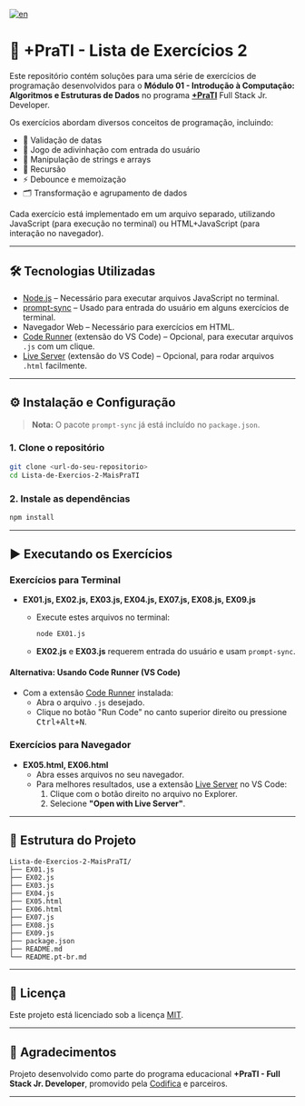 [![en](https://img.shields.io/badge/lang-en-blue.svg)](README.md)

# 📘 +PraTI - Lista de Exercícios 2

Este repositório contém soluções para uma série de exercícios de programação desenvolvidos para o **Módulo 01 - Introdução à Computação: Algoritmos e Estruturas de Dados** no programa [**+PraTI**](https://www.maisprati.com.br/) Full Stack Jr. Developer.

Os exercícios abordam diversos conceitos de programação, incluindo:
- 🧮 Validação de datas
- 🎲 Jogo de adivinhação com entrada do usuário
- 📝 Manipulação de strings e arrays
- 🔁 Recursão
- ⚡ Debounce e memoização
- 🗂️ Transformação e agrupamento de dados

Cada exercício está implementado em um arquivo separado, utilizando JavaScript (para execução no terminal) ou HTML+JavaScript (para interação no navegador).

---

## 🛠️ Tecnologias Utilizadas

- [Node.js](https://nodejs.org/) – Necessário para executar arquivos JavaScript no terminal.
- [prompt-sync](https://www.npmjs.com/package/prompt-sync) – Usado para entrada do usuário em alguns exercícios de terminal.
- Navegador Web – Necessário para exercícios em HTML.
- [Code Runner](https://marketplace.visualstudio.com/items?itemName=formulahendry.code-runner) (extensão do VS Code) – Opcional, para executar arquivos `.js` com um clique.
- [Live Server](https://marketplace.visualstudio.com/items?itemName=ritwickdey.LiveServer) (extensão do VS Code) – Opcional, para rodar arquivos `.html` facilmente.

---

## ⚙️ Instalação e Configuração

> **Nota:** O pacote `prompt-sync` já está incluído no `package.json`.

### 1. Clone o repositório
```bash
git clone <url-do-seu-repositorio>
cd Lista-de-Exercios-2-MaisPraTI
```

### 2. Instale as dependências
```bash
npm install
```

---

## ▶️ Executando os Exercícios

### Exercícios para Terminal

- **EX01.js, EX02.js, EX03.js, EX04.js, EX07.js, EX08.js, EX09.js**
  - Execute estes arquivos no terminal:

    ```bash
    node EX01.js
    ```

  - **EX02.js** e **EX03.js** requerem entrada do usuário e usam `prompt-sync`.

#### Alternativa: Usando Code Runner (VS Code)

- Com a extensão [Code Runner](https://marketplace.visualstudio.com/items?itemName=formulahendry.code-runner) instalada:
  - Abra o arquivo `.js` desejado.
  - Clique no botão "Run Code" no canto superior direito ou pressione <kbd>Ctrl+Alt+N</kbd>.

### Exercícios para Navegador

- **EX05.html, EX06.html**
  - Abra esses arquivos no seu navegador.
  - Para melhores resultados, use a extensão [Live Server](https://marketplace.visualstudio.com/items?itemName=ritwickdey.LiveServer) no VS Code:
    1. Clique com o botão direito no arquivo no Explorer.
    2. Selecione **"Open with Live Server"**.

---

## 📂 Estrutura do Projeto

```
Lista-de-Exercios-2-MaisPraTI/
├── EX01.js
├── EX02.js
├── EX03.js
├── EX04.js
├── EX05.html
├── EX06.html
├── EX07.js
├── EX08.js
├── EX09.js
├── package.json
├── README.md
└── README.pt-br.md
```

---

## 📝 Licença

Este projeto está licenciado sob a licença [MIT](LICENSE).

---

## 🤝 Agradecimentos

Projeto desenvolvido como parte do programa educacional **+PraTI - Full Stack Jr. Developer**, promovido pela [Codifica](https://www.codificaedu.com.br/) e parceiros.

---